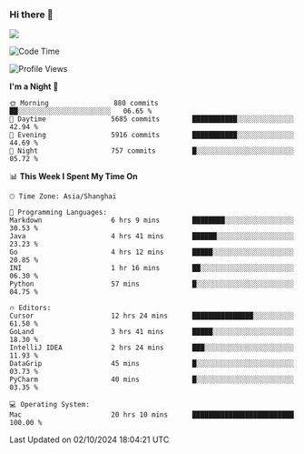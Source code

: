 ### Hi there 👋

<!--
**JJAYCHEN1e/jjaychen1e** is a ✨ _special_ ✨ repository because its `README.md` (this file) appears on your GitHub profile.

Here are some ideas to get you started:

- 🔭 I’m currently working on ...
- 🌱 I’m currently learning ...
- 👯 I’m looking to collaborate on ...
- 🤔 I’m looking for help with ...
- 💬 Ask me about ...
- 📫 How to reach me: ...
- 😄 Pronouns: ...
- ⚡ Fun fact: ...
-->

[![](https://github-readme-stats.vercel.app/api?username=jjaychen1e&show_icons=true)](https://github.com/jjaychen1e/github-readme-stats?count_private=true)

<!--START_SECTION:waka-->
![Code Time](http://img.shields.io/badge/Code%20Time-1%2C469%20hrs%208%20mins-blue)

![Profile Views](http://img.shields.io/badge/Profile%20Views-0-blue)

**I'm a Night 🦉** 

```text
🌞 Morning                880 commits         ██░░░░░░░░░░░░░░░░░░░░░░░   06.65 % 
🌆 Daytime                5685 commits        ███████████░░░░░░░░░░░░░░   42.94 % 
🌃 Evening                5916 commits        ███████████░░░░░░░░░░░░░░   44.69 % 
🌙 Night                  757 commits         █░░░░░░░░░░░░░░░░░░░░░░░░   05.72 % 
```


📊 **This Week I Spent My Time On** 

```text
🕑︎ Time Zone: Asia/Shanghai

💬 Programming Languages: 
Markdown                 6 hrs 9 mins        ████████░░░░░░░░░░░░░░░░░   30.53 % 
Java                     4 hrs 41 mins       ██████░░░░░░░░░░░░░░░░░░░   23.23 % 
Go                       4 hrs 12 mins       █████░░░░░░░░░░░░░░░░░░░░   20.85 % 
INI                      1 hr 16 mins        ██░░░░░░░░░░░░░░░░░░░░░░░   06.30 % 
Python                   57 mins             █░░░░░░░░░░░░░░░░░░░░░░░░   04.75 % 

🔥 Editors: 
Cursor                   12 hrs 24 mins      ███████████████░░░░░░░░░░   61.50 % 
GoLand                   3 hrs 41 mins       █████░░░░░░░░░░░░░░░░░░░░   18.30 % 
IntelliJ IDEA            2 hrs 24 mins       ███░░░░░░░░░░░░░░░░░░░░░░   11.93 % 
DataGrip                 45 mins             █░░░░░░░░░░░░░░░░░░░░░░░░   03.73 % 
PyCharm                  40 mins             █░░░░░░░░░░░░░░░░░░░░░░░░   03.35 % 

💻 Operating System: 
Mac                      20 hrs 10 mins      █████████████████████████   100.00 % 
```


 Last Updated on 02/10/2024 18:04:21 UTC
<!--END_SECTION:waka-->

